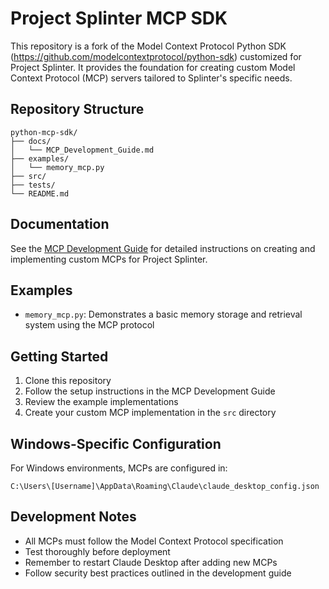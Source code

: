 # Project Splinter MCP SDK

This repository is a fork of the Model Context Protocol Python SDK (https://github.com/modelcontextprotocol/python-sdk) customized for Project Splinter. It provides the foundation for creating custom Model Context Protocol (MCP) servers tailored to Splinter's specific needs.

## Repository Structure

```
python-mcp-sdk/
├── docs/
│   └── MCP_Development_Guide.md
├── examples/
│   └── memory_mcp.py
├── src/
├── tests/
└── README.md
```

## Documentation

See the [MCP Development Guide](docs/MCP_Development_Guide.md) for detailed instructions on creating and implementing custom MCPs for Project Splinter.

## Examples

- `memory_mcp.py`: Demonstrates a basic memory storage and retrieval system using the MCP protocol

## Getting Started

1. Clone this repository
2. Follow the setup instructions in the MCP Development Guide
3. Review the example implementations
4. Create your custom MCP implementation in the `src` directory

## Windows-Specific Configuration

For Windows environments, MCPs are configured in:
```
C:\Users\[Username]\AppData\Roaming\Claude\claude_desktop_config.json
```

## Development Notes

- All MCPs must follow the Model Context Protocol specification
- Test thoroughly before deployment
- Remember to restart Claude Desktop after adding new MCPs
- Follow security best practices outlined in the development guide